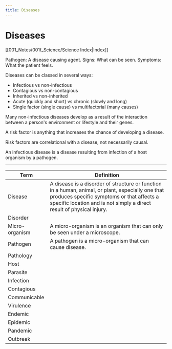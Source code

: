 ```yaml
---
title: Diseases
---
```

# Diseases
[[001_Notes/001f_Science/Science Index|Index]]

Pathogen: A disease causing agent.
Signs: What can be seen.
Symptoms: What the patient feels.

Diseases can be classed in several ways:
- Infectious vs non-infectious
- Contagious vs non-contagious
- Inherited vs non-inherited
- Acute (quickly and short) vs chronic (slowly and long)
- Single factor (single cause) vs multifactorial (many causes)

Many non-infectious diseases develop as a result of the interaction between a person's environment or lifestyle and their genes.

A risk factor is anything that increases the chance of developing a disease.

Risk factors are correlational with a disease, not necessarily causal.

An infectious disease is a disease resulting from infection of a host organism by a pathogen.



-------------------------------------
| Term | Definition |
| --- | --- |
| Disease |A disease is a disorder of structure or function in a human, animal, or plant, especially one that produces specific symptoms or that affects a specific location and is not simply a direct result of physical injury.|
| Disorder ||
| Micro-organism |A micro-organism is an organism that can only be seen under a microscope.|
| Pathogen |A pathogen is a micro-organism that can cause disease.|
| Pathology ||
| Host ||
| Parasite ||
| Infection ||
| Contagious ||
| Communicable ||
| Virulence ||
| Endemic ||
| Epidemic ||
| Pandemic ||
| Outbreak ||




